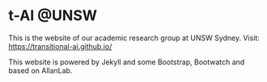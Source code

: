 # t-AI @UNSW

This is the website of our academic research group at UNSW Sydney. Visit: https://transitional-ai.github.io/

This website is powered by Jekyll and some Bootstrap, Bootwatch and based on AllanLab. 

